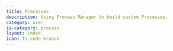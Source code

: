 ```yaml
---
title: Processes
description: Using Process Manager to build custom Processes.
category: user
is-category: process
layout: index
icon: fa-code-branch
---
```

